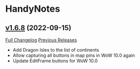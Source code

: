 # HandyNotes

## [v1.6.8](https://github.com/Nevcairiel/HandyNotes/tree/v1.6.8) (2022-09-15)
[Full Changelog](https://github.com/Nevcairiel/HandyNotes/compare/v1.6.7...v1.6.8) [Previous Releases](https://github.com/Nevcairiel/HandyNotes/releases)

- Add Dragon Isles to the list of continents  
- Allow capturing all buttons in map pins in WoW 10.0 again  
- Update EditFrame buttons for WoW 10.0  
